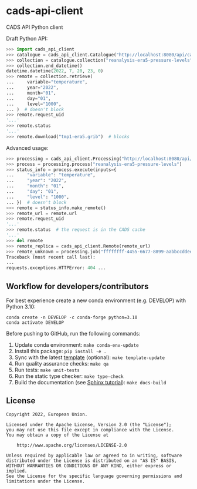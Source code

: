 # cads-api-client

CADS API Python client

Draft Python API:

```python
>>> import cads_api_client
>>> catalogue = cads_api_client.Catalogue("http://localhost:8080/api/catalogue")
>>> collection = catalogue.collection("reanalysis-era5-pressure-levels")
>>> collection.end_datetime()
datetime.datetime(2022, 7, 20, 23, 0)
>>> remote = collection.retrieve(
...     variable="temperature",
...     year="2022",
...     month="01",
...     day="01",
...     level="1000",
... )  # doesn't block
>>> remote.request_uid
'...'
>>> remote.status
'...'
>>> remote.download("tmp1-era5.grib")  # blocks

```

Advanced usage:

```python
>>> processing = cads_api_client.Processing("http://localhost:8080/api/retrieve")
>>> process = processing.process("reanalysis-era5-pressure-levels")
>>> status_info = process.execute(inputs={
...     "variable": "temperature",
...     "year": "2022",
...     "month": "01",
...     "day": "01",
...     "level": "1000",
... })  # doesn't block
>>> remote = status_info.make_remote()
>>> remote_url = remote.url
>>> remote.request_uid
'...'
>>> remote.status  # the request is in the CADS cache
'...'
>>> del remote
>>> remote_replica = cads_api_client.Remote(remote_url)
>>> remote_unknown = processing.job("ffffffff-4455-6677-8899-aabbccddeeff").make_remote()
Traceback (most recent call last):
...
requests.exceptions.HTTPError: 404 ...

```

## Workflow for developers/contributors

For best experience create a new conda environment (e.g. DEVELOP) with Python 3.10:

```
conda create -n DEVELOP -c conda-forge python=3.10
conda activate DEVELOP
```

Before pushing to GitHub, run the following commands:

1. Update conda environment: `make conda-env-update`
1. Install this package: `pip install -e .`
1. Sync with the latest [template](https://github.com/ecmwf-projects/cookiecutter-conda-package) (optional): `make template-update`
1. Run quality assurance checks: `make qa`
1. Run tests: `make unit-tests`
1. Run the static type checker: `make type-check`
1. Build the documentation (see [Sphinx tutorial](https://www.sphinx-doc.org/en/master/tutorial/)): `make docs-build`

## License

```
Copyright 2022, European Union.

Licensed under the Apache License, Version 2.0 (the "License");
you may not use this file except in compliance with the License.
You may obtain a copy of the License at

    http://www.apache.org/licenses/LICENSE-2.0

Unless required by applicable law or agreed to in writing, software
distributed under the License is distributed on an "AS IS" BASIS,
WITHOUT WARRANTIES OR CONDITIONS OF ANY KIND, either express or implied.
See the License for the specific language governing permissions and
limitations under the License.
```
